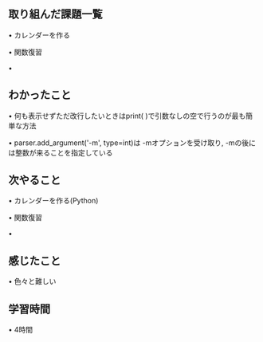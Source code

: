 ## 取り組んだ課題一覧
• カレンダーを作る

• 関数復習

• 

## わかったこと
• 何も表示せずただ改行したいときはprint( )で引数なしの空で行うのが最も簡単な方法

• parser.add_argument('-m', type=int)は  -mオプションを受け取り, -mの後には整数が来ることを指定している


## 次やること
• カレンダーを作る(Python)


• 関数復習


• 

## 感じたこと
• 色々と難しい


## 学習時間
• 4時間